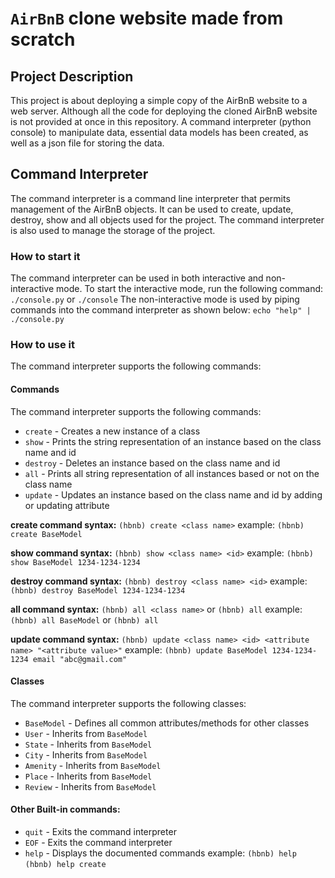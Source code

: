 # `AirBnB` clone website made from scratch
## Project Description
This project is about deploying a simple copy of the AirBnB website to a web server. Although all the code for deploying the cloned AirBnB website is not provided at once in this repository. A command interpreter (python console) to manipulate data, essential data models has been created, as well as a json file for storing the data.

## Command Interpreter
The command interpreter is a command line interpreter that permits management of the AirBnB objects. It can be used to create, update, destroy, show and all objects used for the project. The command interpreter is also used to manage the storage of the project.
### How to start it
The command interpreter can be used in both interactive and non-interactive mode. To start the interactive mode, run the following command:
```./console.py``` or ```./console```
The non-interactive mode is used by piping commands into the command interpreter as shown below:
```echo "help" | ./console.py```
### How to use it
The command interpreter supports the following commands:
#### Commands
The command interpreter supports the following commands:
* ```create``` - Creates a new instance of a class
* ```show``` - Prints the string representation of an instance based on the class name and id
* ```destroy``` - Deletes an instance based on the class name and id
* ```all``` - Prints all string representation of all instances based or not on the class name
* ```update``` - Updates an instance based on the class name and id by adding or updating attribute

**create command syntax:**
```(hbnb) create <class name>```
example:
```(hbnb) create BaseModel```

**show command syntax:**
```(hbnb) show <class name> <id>```
example:
```(hbnb) show BaseModel 1234-1234-1234```


**destroy command syntax:**
```(hbnb) destroy <class name> <id>```
example:
```(hbnb) destroy BaseModel 1234-1234-1234```


**all command syntax:**
```(hbnb) all <class name>``` or ```(hbnb) all```
example:
```(hbnb) all BaseModel``` or ```(hbnb) all```

**update command syntax:**
```(hbnb) update <class name> <id> <attribute name> "<attribute value>"```
example:
```(hbnb) update BaseModel 1234-1234-1234 email "abc@gmail.com"```

#### Classes
The command interpreter supports the following classes:
* ```BaseModel``` - Defines all common attributes/methods for other classes
* ```User``` - Inherits from ```BaseModel```
* ```State``` - Inherits from ```BaseModel```
* ```City``` - Inherits from ```BaseModel```
* ```Amenity``` - Inherits from ```BaseModel```
* ```Place``` - Inherits from ```BaseModel```
* ```Review``` - Inherits from ```BaseModel```

#### Other Built-in commands:
* ```quit``` - Exits the command interpreter
* ```EOF``` - Exits the command interpreter
* ```help``` - Displays the documented commands
example:
```(hbnb) help```
```(hbnb) help create```
